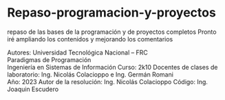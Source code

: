 # Repaso-programacion-y-proyectos
repaso de las bases de la programación y de proyectos completos
Pronto iré ampliando los contenidos y mejorando los comentarios

Autores:
Universidad Tecnológica Nacional – FRC                                                                  
Paradigmas de Programación                                                                                                                                    
Ingeniería en Sistemas de Información 
Curso: 2k10 
Docentes de clases de laboratorio: Ing. Nicolás Colacioppo e Ing. Germán Romani                                          
Año: 2023
Autor de la resolución: Ing. Nicolás Colacioppo
Código: Ing. Joaquin Escudero
